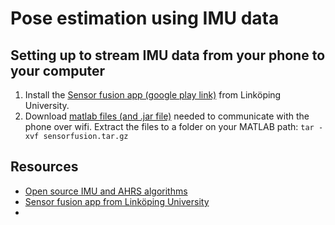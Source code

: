 # Pose estimation using IMU data

## Setting up to stream IMU data from your phone to your computer
1. Install the [Sensor fusion app (google play link)](https://goo.gl/0qNyU) from Linköping University.
2. Download [matlab files (and .jar file)](http://goo.gl/DGBSOC) needed to communicate with the phone over wifi. Extract the files to a folder on your MATLAB path: `tar -xvf sensorfusion.tar.gz`

## Resources
  * [Open source IMU and AHRS algorithms](http://www.x-io.co.uk/open-source-imu-and-ahrs-algorithms/)
  * [Sensor fusion app from Linköping University](http://www.sensorfusion.se/sfapp/)
  * 
